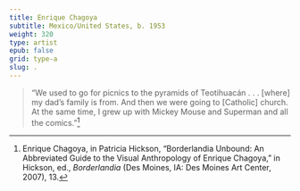 ```yaml
---
title: Enrique Chagoya
subtitle: Mexico/United States, b. 1953
weight: 320
type: artist
epub: false
grid: type-a
slug: .
---
```


>“We used to go for picnics to the pyramids of Teotihuacán . . . \[where\] my dad’s family is from. And then we were going to \[Catholic\] church. At the same time, I grew up with Mickey Mouse and Superman and all the comics.”[^1]

[^1]: Enrique Chagoya, in Patricia Hickson, “Borderlandia Unbound: An Abbreviated Guide to the Visual Anthropology of Enrique Chagoya,” in Hickson, ed., *Borderlandia* (Des Moines, IA: Des Moines Art Center, 2007), 13.
